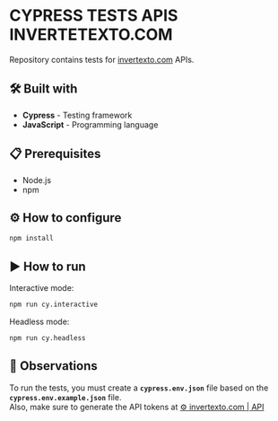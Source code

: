 # **CYPRESS TESTS APIS INVERTETEXTO.COM**
Repository contains tests for [invertexto.com](https://api.invertexto.com/) APIs.

## 🛠 Built with 
* **Cypress** - Testing framework
* **JavaScript** - Programming language

## 📋 Prerequisites
* Node.js
* npm

## ⚙ How to configure
```sh
npm install
```

## ▶ How to run
Interactive mode:
```sh
npm run cy.interactive
```

Headless mode:
```sh
npm run cy.headless
```

## 👀 Observations
To run the tests, you must create a **`cypress.env.json`** file based on the **`cypress.env.example.json`** file.<br>
Also, make sure to generate the API tokens at [⚙ invertexto.com | API](https://api.invertexto.com/)
